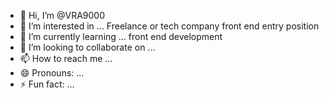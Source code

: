 - 👋 Hi, I’m @VRA9000
- 👀 I’m interested in ... Freelance or tech company front end entry position
- 🌱 I’m currently learning ... front end development
- 💞️ I’m looking to collaborate on ...
- 📫 How to reach me ... 
- 😄 Pronouns: ...
- ⚡ Fun fact: ...

<!---
VRA9000/VRA9000 is a ✨ special ✨ repository because its `README.md` (this file) appears on your GitHub profile.
You can click the Preview link to take a look at your changes.
--->
